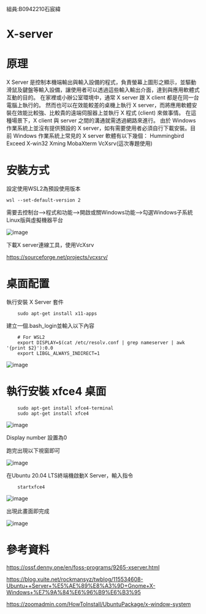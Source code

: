 組員:B0942210石宸緯

# X-server
# 原理
X Server 是控制本機端輸出與輸入設備的程式，負責螢幕上圖形之顯示，並驅動滑鼠及鍵盤等輸入設備，讓使用者可以透過這些輸入輸出介面，達到與應用軟體式互動的目的。
在家裡或小辦公室環境中，通常 X server 跟 X client 都是在同一台電腦上執行的。 然而也可以在效能較差的桌機上執行 X server，而將應用軟體安裝在效能比較強、比較貴的遠端伺服器上並執行 X 程式 (client) 來做事情。 在這種場景下，X client 與 server 之間的溝通就需透過網路來進行。
由於 Windows 作業系統上並沒有提供預設的 X server，如有需要使用者必須自行下載安裝。目前 Windows 作業系統上常見的 X server 軟體有以下幾個：
Hummingbird Exceed
X-win32
Xming 
MobaXterm
VcXsrv(這次專題使用)
# 安裝方式
設定使用WSL2為預設使用版本

    wsl --set-default-version 2
    
    
    
需要去控制台—>程式和功能—>開啟或關Windows功能–>勾選Windows子系統Linux版與虛擬機器平台

![image](https://user-images.githubusercontent.com/106713894/175457778-88ab5809-b754-4bdb-8d64-b5925f790a85.png)


下載X server連線工具，使用VcXsrv

https://sourceforge.net/projects/vcxsrv/

# 桌面配置

執行安裝 X Server 套件

        sudo apt-get install x11-apps


建立一個.bash_login並輸入以下內容

        # For WSL2
        export DISPLAY=$(cat /etc/resolv.conf | grep nameserver | awk '{print $2}'):0.0
        export LIBGL_ALWAYS_INDIRECT=1
        
![image](https://user-images.githubusercontent.com/106713894/175459180-2d077231-2e87-4a19-bb2c-ada58adaeff4.png)

# 執行安裝 xfce4 桌面
        sudo apt-get install xfce4-terminal
        sudo apt-get install xfce4
![image](https://user-images.githubusercontent.com/106713894/175459494-411e932c-97e5-476b-b45a-277b33b1a219.png)

Display number 設置為0


跑完出現以下視窗即可

![image](https://user-images.githubusercontent.com/106713894/175459654-dc24c4f5-f9f6-42d3-bbe4-2ce7748896f3.png)

在Ubuntu 20.04 LTS終端機啟動X Server，輸入指令
        
        startxfce4
        
 ![image](https://user-images.githubusercontent.com/106713894/175459798-44c6930a-25c8-49ae-b32d-ad1faa18e9be.png)


出現此畫面即完成

![image](https://user-images.githubusercontent.com/106713894/175460022-aa8d8423-de20-4f4f-a8c9-9ab52bbc5958.png)


# 參考資料

https://ossf.denny.one/en/foss-programs/9265-xserver.html

https://blog.xuite.net/rockmansyz/twblog/115534608-Ubuntu++Server+%E5%AE%89%E8%A3%9D+Gnome+X-Windows+%E7%9A%84%E6%96%B9%E6%B3%95

https://zoomadmin.com/HowToInstall/UbuntuPackage/x-window-system
